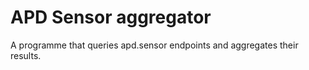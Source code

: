 # APD Sensor aggregator 

A programme that queries apd.sensor endpoints and aggregates their results.

